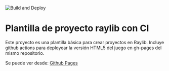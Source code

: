 ![Build and Deploy][badge]
# Plantilla de proyecto raylib con CI

Este proyecto es una plantilla básica para crear proyectos en Raylib. Incluye github actions
para deployear la versión HTML5 del juego en gh-pages del mismo repositorio.

Se puede ver desde: [Github Pages][gh-pages]


[gh-pages]:https://ucc-arquitecturasoftwarei.github.io/primer-parcial-barbero-luque/
[badge]:https://github.com/UCC-ArquitecturaSoftwareI/primer-parcial-barbero-luque/workflows/Build%20and%20Deploy/badge.svg
